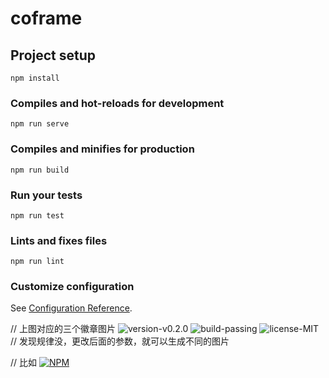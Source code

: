 <!--
 * @Descriptions: 
 * @Version: 
 * @Author: 
 * @Date: 2019-12-24 10:53:24
 * @LastEditors: dongwenjie
 * @LastEditTime: 2020-12-31 11:33:37
-->
# coframe

## Project setup
```
npm install
```

### Compiles and hot-reloads for development
```
npm run serve
```

### Compiles and minifies for production
```
npm run build
```

### Run your tests
```
npm run test
```

### Lints and fixes files
```
npm run lint
```

### Customize configuration
See [Configuration Reference](https://cli.vuejs.org/config/).


// 上图对应的三个徽章图片
![version-v0.2.0](https://img.shields.io/badge/version-v0.2.0-yellow.svg) 
![build-passing](https://img.shields.io/badge/build-passing-green.svg) 
![license-MIT](https://img.shields.io/badge/license-MIT-green.svg) 
// 发现规律没，更改后面的参数，就可以生成不同的图片

// 比如
[![NPM](https://nodei.co/npm/zuo-blog.png)](https://npmjs.org/package/zuo-blog)